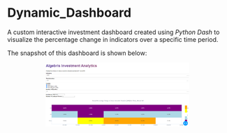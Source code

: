 # Dynamic_Dashboard

A custom interactive investment dashboard created using *Python Dash* to visualize the percentage change in indicators over a specific time period. 

The snapshot of this dashboard is shown below:  

<p align="center">
<img src="Dynamic Dashboard.png" width=65%>
</p>
